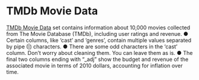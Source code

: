 # TMDb Movie Data 
[TMDb Movie Data](https://www.google.com/url?q=https://d17h27t6h515a5.cloudfront.net/topher/2017/October/59dd1c4c_tmdb-movies/tmdb-movies.csv&sa=D&ust=1532469042115000) set contains information about 10,000 movies collected from The Movie Database (TMDb), including user ratings and revenue. ● Certain columns, like ‘cast’ and ‘genres’, contain multiple values separated by pipe (|) characters. ● There are some odd characters in the ‘cast’ column. Don’t worry about cleaning them. You can leave them as is. ● The final two columns ending with “_adj” show the budget and revenue of the associated movie in terms of 2010 dollars, accounting for inflation over time.
